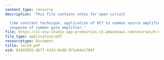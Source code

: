```yaml
---
content_type: resource
description: 'This file contains notes for open circuit

  time constant technique, application of OCT to common source amplifier, frequency
  response of common gate amplifier.'
file: https://ol-ocw-studio-app-production.s3.amazonaws.com/courses/6-012-microelectronic-devices-and-circuits-fall-2005/01845955db7f433d0e88971e64e1700f_lec24.pdf
file_type: application/pdf
resourcetype: Document
title: lec24.pdf
uid: 01845955-db7f-433d-0e88-971e64e1700f
---
```

